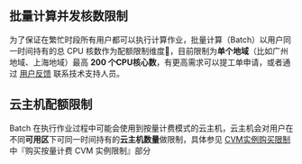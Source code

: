 ## 批量计算并发核数限制
为了保证在繁忙时段所有用户都可以执行计算作业，批量计算（Batch）以用户同一时间持有的总 CPU 核数作为配额限制维度，目前限制为**单个地域**（比如广州地域、上海地域）最高 **200 个CPU核心数**，有更高需求可以提工单申请，或者通过 [用户反馈](http://tce.fsphere.cn/document/product/599/10806) 联系技术支持人员。

## 云主机配额限制
Batch 在执行作业过程中可能会使用到按量计费模式的云主机，云主机会对用户在不同**可用区**下可同一时间持有的**云主机数量**做限制，具体参见 [CVM实例购买限制](http://tce.fsphere.cn/document/product/213/2664) 中『购买按量计费 CVM 实例限制』部分